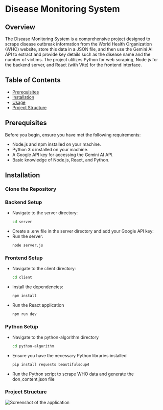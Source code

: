 # Disease Monitoring System

## Overview

The Disease Monitoring System is a comprehensive project designed to scrape disease outbreak information from the World Health Organization (WHO) website, store this data in a JSON file, and then use the Gemini AI API to extract and provide key details such as the disease name and the number of victims. The project utilizes Python for web scraping, Node.js for the backend server, and React (with Vite) for the frontend interface.

## Table of Contents

- [Prerequisites](#prerequisites)
- [Installation](#installation)
- [Usage](#usage)
- [Project Structure](#project-structure)

## Prerequisites

Before you begin, ensure you have met the following requirements:

- Node.js and npm installed on your machine.
- Python 3.x installed on your machine.
- A Google API key for accessing the Gemini AI API.
- Basic knowledge of Node.js, React, and Python.

## Installation

### Clone the Repository

### Backend Setup

- Navigate to the server directory:
  ```bash
  cd server
- Create a .env file in the server directory and add your Google API key:
- Run the server:
  ```bash
  node server.js
### Frontend Setup

- Navigate to the client directory:
  ```bash
  cd client
- Install the dependencies:
  ```bash
  npm install
- Run the React application
   ```bash
   npm run dev

### Python Setup

- Navigate to the python-algorithm directory
  ```bash
  cd python-algorithm
- Ensure you have the necessary Python libraries installed
  ```bash
  pip install requests beautifulsoup4
- Run the Python script to scrape WHO data and generate the don_content.json file


### Project Structure

![Screenshot of the application](client/structure.png)


